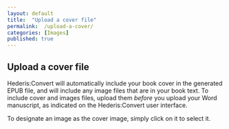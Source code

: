```yaml
---
layout: default
title:  "Upload a cover file"
permalink:  /upload-a-cover/
categories: [Images]
published: true
---
```


<section data-type="chapter" class="hsecchapter" data-hederis-type="hsecchapter" id="upload-a-cover" data-pi-attrs="id: upload-a-cover" role="doc-chapter" title="Upload a cover file"><h1 data-hederis-type="hblkchaptitle" class="hblkchaptitle" id="paM8W4EYM">Upload a cover file</h1>
    <p class="hblkp" data-hederis-type="hblkp" id="pZpaYpEsq">Hederis:Convert will automatically include your book cover in the generated EPUB file, and will include any image files that are in your book text. To include cover and images files, upload them <em>before </em>you upload your Word manuscript, as indicated on the Hederis:Convert user interface.</p>
    <p class="hblkp" data-hederis-type="hblkp" id="pZx02UApL">To designate an image as the cover image, simply click on it to select it.</p>
    </section>
    